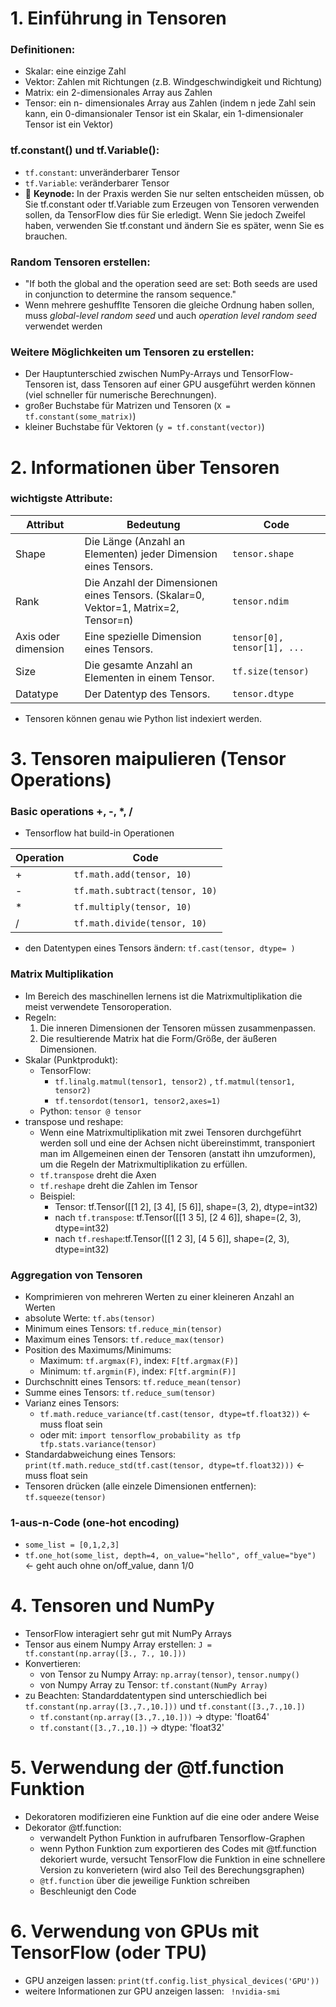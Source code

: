 # 1. Einführung in Tensoren
### Definitionen:
  - Skalar: eine einzige Zahl
  - Vektor: Zahlen mit Richtungen (z.B. Windgeschwindigkeit und Richtung)
  - Matrix: ein 2-dimensionales Array aus Zahlen
  - Tensor: ein n- dimensionales Array aus Zahlen (indem n jede Zahl sein kann, ein 0-dimansionaler Tensor ist ein Skalar, ein 1-dimensionaler Tensor ist ein Vektor)

### tf.constant() und tf.Variable():
  - ```tf.constant```: unveränderbarer Tensor
  - ```tf.Variable```: veränderbarer Tensor
  - 🔑 **Keynode:** In der Praxis werden Sie nur selten entscheiden müssen, ob Sie tf.constant oder tf.Variable zum Erzeugen von Tensoren verwenden sollen, da TensorFlow dies für Sie erledigt. Wenn Sie jedoch Zweifel haben, verwenden Sie tf.constant und ändern Sie es später, wenn Sie es brauchen.

### Random Tensoren erstellen:
  - "If both the global and the operation seed are set: Both seeds are used in conjunction to determine the ransom sequence."
  - Wenn mehrere geshufflte Tensoren die gleiche Ordnung haben sollen, muss *global-level random seed* und auch *operation level random seed* verwendet werden

### Weitere Möglichkeiten um Tensoren zu erstellen:
- Der Hauptunterschied zwischen NumPy-Arrays und TensorFlow-Tensoren ist, dass Tensoren auf einer GPU ausgeführt werden können (viel schneller für numerische Berechnungen).
- großer Buchstabe für Matrizen und Tensoren (```X = tf.constant(some_matrix)```)
- kleiner Buchstabe für Vektoren (```y = tf.constant(vector)```)

# 2. Informationen über Tensoren
### wichtigste Attribute:
|Attribut            |Bedeutung                                                                          |Code                            |
|--------------------|-----------------------------------------------------------------------------------|--------------------------------|
|Shape               |Die Länge (Anzahl an Elementen) jeder Dimension eines Tensors.                     |```tensor.shape```              |
|Rank                |Die Anzahl der Dimensionen eines Tensors. (Skalar=0, Vektor=1, Matrix=2, Tensor=n) |```tensor.ndim```               |
|Axis oder dimension |Eine spezielle Dimension eines Tensors.                                            |```tensor[0], tensor[1], ...``` |
|Size                |Die gesamte Anzahl an Elementen in einem Tensor.                                   |```tf.size(tensor)```           |
|Datatype            |Der Datentyp des Tensors.                                                          |```tensor.dtype```              |

  - Tensoren können genau wie Python list indexiert werden.

# 3. Tensoren maipulieren (Tensor Operations)
### Basic operations +, -, *, /
  - Tensorflow hat build-in Operationen

|Operation|Code                               |
|---------|-----------------------------------|
|+        |```tf.math.add(tensor, 10)```      |
|-        |```tf.math.subtract(tensor, 10)``` |
|*        |```tf.multiply(tensor, 10)```      |
|/        |```tf.math.divide(tensor, 10)```   |

  - den Datentypen eines Tensors ändern: ```tf.cast(tensor, dtype= )```

### Matrix Multiplikation
  - Im Bereich des maschinellen lernens ist die Matrixmultiplikation die meist verwendete Tensoroperation.
  - Regeln:
    1. Die inneren Dimensionen der Tensoren müssen zusammenpassen.
    2. Die resultierende Matrix hat die Form/Größe, der äußeren Dimensionen.
  - Skalar (Punktprodukt):
    - TensorFlow:
      - ```tf.linalg.matmul(tensor1, tensor2)``` , ```tf.matmul(tensor1, tensor2)```
      - ```tf.tensordot(tensor1, tensor2,axes=1)```
    - Python: ```tensor @ tensor```
  - transpose und reshape:
    - Wenn eine Matrixmultiplikation mit zwei Tensoren durchgeführt werden soll und eine der Achsen nicht übereinstimmt, transponiert man im Allgemeinen einen der Tensoren (anstatt ihn umzuformen), um die Regeln der Matrixmultiplikation zu erfüllen.
    - ```tf.transpose``` dreht die Axen
    - ```tf.reshape``` dreht die Zahlen im Tensor
    - Beispiel: 
      - Tensor: tf.Tensor([[1 2], [3 4], [5 6]], shape=(3, 2), dtype=int32)
      - nach ```tf.transpose```: tf.Tensor([[1 3 5], [2 4 6]], shape=(2, 3), dtype=int32)
      - nach ```tf.reshape```:tf.Tensor([[1 2 3], [4 5 6]], shape=(2, 3), dtype=int32)

### Aggregation von Tensoren
  - Komprimieren von mehreren Werten zu einer kleineren Anzahl an Werten
  - absolute Werte: ```tf.abs(tensor)``` 
  - Minimum eines Tensors: ```tf.reduce_min(tensor)``` 
  - Maximum eines Tensors: ```tf.reduce_max(tensor)```
  - Position des Maximums/Minimums:
    - Maximum: ```tf.argmax(F)```, index: ```F[tf.argmax(F)]```
    - Minimum: ```tf.argmin(F)```, index: ```F[tf.argmin(F)]```
  - Durchschnitt eines Tensors: ```tf.reduce_mean(tensor)``` 
  - Summe eines Tensors: ```tf.reduce_sum(tensor)``` 
  - Varianz eines Tensors:
    - ```tf.math.reduce_variance(tf.cast(tensor, dtype=tf.float32))``` <- muss float sein
    - oder mit: ```import tensorflow_probability as tfp```  ``` tfp.stats.variance(tensor)``` 
  - Standardabweichung eines Tensors: ```print(tf.math.reduce_std(tf.cast(tensor, dtype=tf.float32)))``` <- muss float sein
  - Tensoren drücken (alle einzele Dimensionen entfernen): ```tf.squeeze(tensor)```

### 1-aus-n-Code (one-hot encoding)
  - ```some_list = [0,1,2,3]```
  - ```tf.one_hot(some_list, depth=4, on_value="hello", off_value="bye")``` <- geht auch ohne on/off_value, dann 1/0
  
# 4. Tensoren und NumPy
  - TensorFlow interagiert sehr gut mit NumPy Arrays
  - Tensor aus einem Numpy Array erstellen: ```J = tf.constant(np.array([3., 7., 10.]))```
  - Konvertieren:
    - von Tensor zu Numpy Array: ```np.array(tensor)```, ```tensor.numpy()```
    - von Numpy Array zu Tensor: ```tf.constant(NumPy Array)```
  - zu Beachten: Standarddatentypen sind unterschiedlich bei ```tf.constant(np.array([3.,7.,10.]))``` und ```tf.constant([3.,7.,10.])```
    - ```tf.constant(np.array([3.,7.,10.]))``` -> dtype: 'float64'
    - ```tf.constant([3.,7.,10.])``` -> dtype: 'float32'

# 5. Verwendung der @tf.function Funktion
  - Dekoratoren modifizieren eine Funktion auf die eine oder andere Weise
  - Dekorator @tf.function: 
    - verwandelt Python Funktion in aufrufbaren Tensorflow-Graphen
    - wenn Python Funktion zum exportieren des Codes mit @tf.function dekoriert wurde, versucht TensorFlow die Funktion in eine schnellere Version zu konverietern (wird also Teil des Berechungsgraphen)
    - ```@tf.function``` über die jeweilige Funktion schreiben
    - Beschleunigt den Code

# 6. Verwendung von GPUs mit TensorFlow (oder TPU)
  - GPU anzeigen lassen: ```print(tf.config.list_physical_devices('GPU'))```
  - weitere Informationen zur GPU anzeigen lassen: ``` !nvidia-smi```
